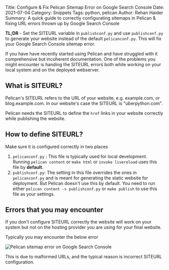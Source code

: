 Title: Configure & Fix Pelican Sitemap Error on Google Search Console
Date: 2021-07-04
Category: Snippets
Tags: python, pelican
Author: Rehan Haider
Summary: A quick guide to correctly configurating sitemaps in Pelican & fixing URL errors thrown up by Google Search Console


**TL;DR** - Set the SITEURL variable in `publishconf.py` and use `publishconf.py` to generate your website instead of the default `pelicanconf.py`. This will fix your Google Search Console sitemap error. 

If you have have recently started using Pelican and have struggled with it comprehensive but incoherent documentation. One of the problems you might encounter is handing the SITEURL errors both while working on your local system and on the deployed webserver. 

## What is SITEURL?

Pelican's SITEURL refers to the URL of your website, e.g. example.com, or blog.example.com. In our website's case the SITEURL is "uberpython.com". 

Pelican needs the SITEURL to define the `href` links in  your website correctly while publishing the website. 

## How to define SITEURL?

Make sure it is configured correctly in two places

1. `pelicanconf.py` : This file is typically used for local development. Running `pelican content` or `make html` or `invoke livereload` uses this file by **default**. 
2. `publishconf.py`: The setting in this file overrides the ones in `pelicanconf.py` and is meant for generating the static website for deployment. But Pelican doesn't use this by default. You need to run either `pelican content -s publishconf.py` or `make publish` to use this file as your settings. 

## Errors that you may encounter

If you don't configure SITEURL correctly the website will work on your system but not on the hosting provider you are using for your final website. 

Typically you may encounter the below error

![Pelican sitemap error on Google Search Console](C:\Users\rehan\Documents\GitHub\UberPython\UberPython\content\images\s0002\google-search-console-error.png)

This is due to malformed URLs, and the typical reason is incorrect SITEURL configuration. 